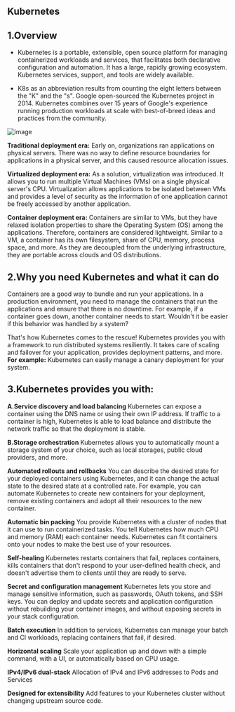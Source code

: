 ## Kubernetes

## 1.Overview

- Kubernetes is a portable, extensible, open source platform for managing containerized workloads and services, that facilitates both declarative configuration and automation. It has a large, rapidly growing ecosystem. Kubernetes services, support, and tools are widely available.

- K8s as an abbreviation results from counting the eight letters between the "K" and the "s". Google open-sourced the Kubernetes project in 2014. Kubernetes combines over 15 years of Google's experience running production workloads at scale with best-of-breed ideas and practices from the community.

![image](https://github.com/naveen9596/Kubernetes--IAS-Batch/assets/108785228/12065ed2-021e-4545-afc8-2d96ec2ec4ae)

**Traditional deployment era:** Early on, organizations ran applications on physical servers. There was no way to define resource boundaries for applications in a physical server, and this caused resource allocation issues.

**Virtualized deployment era:**  As a solution, virtualization was introduced. It allows you to run multiple Virtual Machines (VMs) on a single physical server's CPU. Virtualization allows applications to be isolated between VMs and provides a level of security as the information of one application cannot be freely accessed by another application.

**Container deployment era:** Containers are similar to VMs, but they have relaxed isolation properties to share the Operating System (OS) among the applications. Therefore, containers are considered lightweight. Similar to a VM, a container has its own filesystem, share of CPU, memory, process space, and more. As they are decoupled from the underlying infrastructure, they are portable across clouds and OS distributions.

## 2.Why you need Kubernetes and what it can do
Containers are a good way to bundle and run your applications. In a production environment, you need to manage the containers that run the applications and ensure that there is no downtime. For example, if a container goes down, another container needs to start. Wouldn't it be easier if this behavior was handled by a system?

That's how Kubernetes comes to the rescue! Kubernetes provides you with a framework to run distributed systems resiliently. It takes care of scaling and failover for your application, provides deployment patterns, and more. **For example:** Kubernetes can easily manage a canary deployment for your system.

## 3.Kubernetes provides you with:

**A.Service discovery and load balancing** 
Kubernetes can expose a container using the DNS name or using their own IP address. If traffic to a container is high, Kubernetes is able to load balance and distribute the network traffic so that the deployment is stable.

**B.Storage orchestration** 
Kubernetes allows you to automatically mount a storage system of your choice, such as local storages, public cloud providers, and more.

**Automated rollouts and rollbacks** You can describe the desired state for your deployed containers using Kubernetes, and it can change the actual state to the desired state at a controlled rate. For example, you can automate Kubernetes to create new containers for your deployment, remove existing containers and adopt all their resources to the new container.

**Automatic bin packing** You provide Kubernetes with a cluster of nodes that it can use to run containerized tasks. You tell Kubernetes how much CPU and memory (RAM) each container needs. Kubernetes can fit containers onto your nodes to make the best use of your resources.

**Self-healing** Kubernetes restarts containers that fail, replaces containers, kills containers that don't respond to your user-defined health check, and doesn't advertise them to clients until they are ready to serve.

**Secret and configuration management** Kubernetes lets you store and manage sensitive information, such as passwords, OAuth tokens, and SSH keys. You can deploy and update secrets and application configuration without rebuilding your container images, and without exposing secrets in your stack configuration.

**Batch execution** In addition to services, Kubernetes can manage your batch and CI workloads, replacing containers that fail, if desired.

**Horizontal scaling** Scale your application up and down with a simple command, with a UI, or automatically based on CPU usage.

**IPv4/IPv6 dual-stack** Allocation of IPv4 and IPv6 addresses to Pods and Services

**Designed for extensibility** Add features to your Kubernetes cluster without changing upstream source code.




